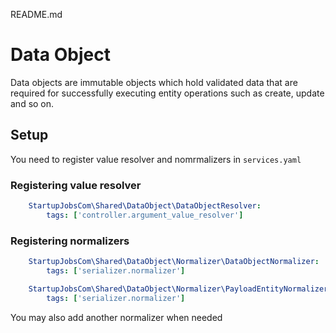 README.md
# Data Object

Data objects are immutable objects which hold validated data that are required for successfully executing entity operations such as create, update and so on.

## Setup

You need to register value resolver and nomrmalizers in `services.yaml`

### Registering value resolver
```yaml
    StartupJobsCom\Shared\DataObject\DataObjectResolver:
        tags: ['controller.argument_value_resolver']
```

### Registering normalizers
```yaml
    StartupJobsCom\Shared\DataObject\Normalizer\DataObjectNormalizer:
        tags: ['serializer.normalizer']

    StartupJobsCom\Shared\DataObject\Normalizer\PayloadEntityNormalizer:
        tags: ['serializer.normalizer']
```

You may also add another normalizer when needed
